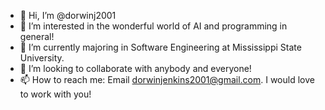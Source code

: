 - 👋 Hi, I’m @dorwinj2001
- 👀 I’m interested in the wonderful world of AI and programming in general!
- 🌱 I’m currently majoring in Software Engineering at Mississippi State University.
- 💞️ I’m looking to collaborate with anybody and everyone!
- 📫 How to reach me: Email dorwinjenkins2001@gmail.com. I would love to work with you!

<!---
dorwinj2001/dorwinj2001 is a ✨ special ✨ repository because its `README.md` (this file) appears on your GitHub profile.
You can click the Preview link to take a look at your changes.
--->
